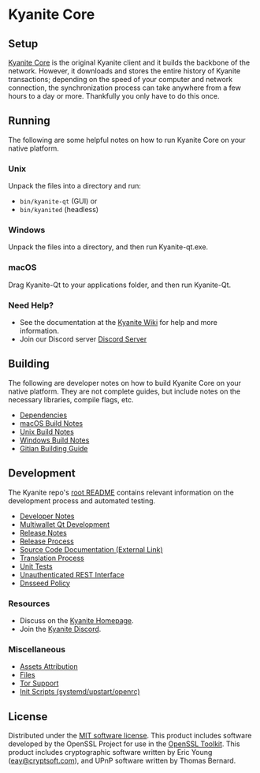 Kyanite Core
=============

Setup
---------------------
[Kyanite Core](https://kyancoin.net/) is the original Kyanite client and it builds the backbone of the network. However, it downloads and stores the entire history of Kyanite transactions; depending on the speed of your computer and network connection, the synchronization process can take anywhere from a few hours to a day or more. Thankfully you only have to do this once.

Running
---------------------
The following are some helpful notes on how to run Kyanite Core on your native platform.

### Unix

Unpack the files into a directory and run:

- `bin/kyanite-qt` (GUI) or
- `bin/kyanited` (headless)

### Windows

Unpack the files into a directory, and then run Kyanite-qt.exe.

### macOS

Drag Kyanite-Qt to your applications folder, and then run Kyanite-Qt.

### Need Help?

* See the documentation at the [Kyanite Wiki](https://github.com/decenomy/KYAN/)
for help and more information.
* Join our Discord server [Discord Server](https://discord.gg/R2Racbr)

Building
---------------------
The following are developer notes on how to build Kyanite Core on your native platform. They are not complete guides, but include notes on the necessary libraries, compile flags, etc.

- [Dependencies](dependencies.md)
- [macOS Build Notes](build-osx.md)
- [Unix Build Notes](build-unix.md)
- [Windows Build Notes](build-windows.md)
- [Gitian Building Guide](gitian-building.md)

Development
---------------------
The Kyanite repo's [root README](/README.md) contains relevant information on the development process and automated testing.

- [Developer Notes](developer-notes.md)
- [Multiwallet Qt Development](multiwallet-qt.md)
- [Release Notes](release-notes.md)
- [Release Process](release-process.md)
- [Source Code Documentation (External Link)](https://github.com/decenomy/KYAN/)
- [Translation Process](translation_process.md)
- [Unit Tests](unit-tests.md)
- [Unauthenticated REST Interface](REST-interface.md)
- [Dnsseed Policy](dnsseed-policy.md)

### Resources
* Discuss on the [Kyanite Homepage](https://kyancoin.net/).
* Join the [Kyanite Discord](https://discord.gg/R2Racbr).

### Miscellaneous
- [Assets Attribution](assets-attribution.md)
- [Files](files.md)
- [Tor Support](tor.md)
- [Init Scripts (systemd/upstart/openrc)](init.md)

License
---------------------
Distributed under the [MIT software license](/COPYING).
This product includes software developed by the OpenSSL Project for use in the [OpenSSL Toolkit](https://www.openssl.org/). This product includes
cryptographic software written by Eric Young ([eay@cryptsoft.com](mailto:eay@cryptsoft.com)), and UPnP software written by Thomas Bernard.
